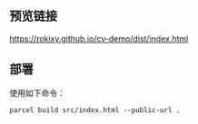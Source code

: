 ## 预览链接
https://rokixy.github.io/cv-demo/dist/index.html

## 部署
使用如下命令：
```
parcel build src/index.html --public-url .
```
